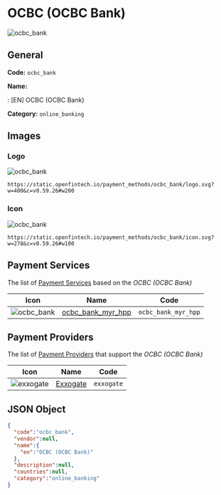 
# OCBC (OCBC Bank) 
![ocbc_bank](https://static.openfintech.io/payment_methods/ocbc_bank/logo.svg?w=400&c=v0.59.26#w200)  

## General 
**Code:** `ocbc_bank` 
 
**Name:** 
 
:	[EN] OCBC (OCBC Bank) 
 
**Category:** `online_banking` 
 

## Images 

### Logo 
![ocbc_bank](https://static.openfintech.io/payment_methods/ocbc_bank/logo.svg?w=400&c=v0.59.26#w200)  

```
https://static.openfintech.io/payment_methods/ocbc_bank/logo.svg?w=400&c=v0.59.26#w200
```  

### Icon 
![ocbc_bank](https://static.openfintech.io/payment_methods/ocbc_bank/icon.svg?w=278&c=v0.59.26#w100)  

```
https://static.openfintech.io/payment_methods/ocbc_bank/icon.svg?w=278&c=v0.59.26#w100
```  

## Payment Services 
 
The list of [Payment Services](/payment-services/) based on the _OCBC (OCBC Bank)_ 

|Icon|Name|Code| 
|:---:|:---:|:---:| 
|![ocbc_bank](https://static.openfintech.io/payment_methods/ocbc_bank/icon.svg?w=278&c=v0.59.26#w100) |[ocbc_bank_myr_hpp](/payment-services/ocbc_bank_myr_hpp/)|`ocbc_bank_myr_hpp`| 
 

## Payment Providers 
 
The list of [Payment Providers](/payment-providers/) that support the _OCBC (OCBC Bank)_ 

|Icon|Name|Code| 
|:---:|:---:|:---:| 
|![exxogate](https://static.openfintech.io/payment_providers/exxogate/icon.svg?w=278&c=v0.59.26#w100) |[Exxogate](/payment-providers/exxogate/)|`exxogate`| 
 

## JSON Object 

```json
{
  "code":"ocbc_bank",
  "vendor":null,
  "name":{
    "en":"OCBC (OCBC Bank)"
  },
  "description":null,
  "countries":null,
  "category":"online_banking"
}
```  
